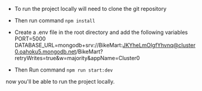- To run the project locally will need to clone the git repository
- Then run command `npm install`
- Create a .env file in the root directory and add the following variables
  PORT=5000
  DATABASE_URL=mongodb+srv://BikeMart:JKYheLmOlgfYhvnq@cluster0.oahoku5.mongodb.net/BikeMart?retryWrites=true&w=majority&appName=Cluster0

- Then Run command `npm run start:dev`

now you'll be able to run the project locally.
